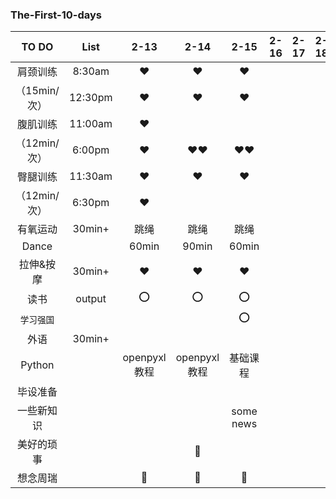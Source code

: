 ### The-First-10-days
|  TO DO   |  List  |  2-13  |  2-14  |  2-15  |  2-16  |  2-17  |  2-18  |  2-19  |  2-20  |  2-21  |  2-22  |
| :-----:  | :----: | :----: | :----: | :----: | :----: | :----: | :----: | :----: | :----: | :----: | :----: |
| 肩颈训练  | 8:30am |:hearts:|:hearts:|:hearts:|
|（15min/次）| 12:30pm|:hearts:|:hearts:|:hearts:|
| 腹肌训练  | 11:00am|:hearts:|        |
|（12min/次）|6:00pm|:hearts:|:hearts::hearts:|:hearts::hearts:|
| 臀腿训练  | 11:30am |:hearts:|:hearts:|:hearts:|
|（12min/次）| 6:30pm |:hearts:|        |    
| 有氧运动 | 30min+ | 跳绳     | 跳绳   |跳绳   |   
| Dance   |        |  60min   |  90min | 60min |
| 拉伸&按摩| 30min+ |:hearts:|:hearts:|:hearts:|
|  读书   | output |   :o:   |   :o:  |  :o:  |
|`学习强国`|        |        |        | :o:    |
| 外语    | 30min+ |         |        |
| Python ||openpyxl教程|openpyxl教程|基础课程|
| 毕设准备|         |         |      |        |
|一些新知识|        |         |      |some news|
|美好的琐事|        |         |:memo:|         |
| 想念周瑞||:heartbeat:|:heartbeat:|:heartbeat:|

